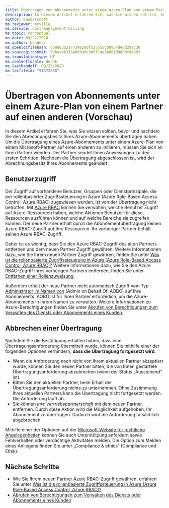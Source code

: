 ```yaml
---
title: Übertragen von Abonnements unter einem Azure-Plan von einem Partner auf einen anderen (Vorschau)
description: In diesem Artikel erfahren Sie, was Sie wissen sollten, bevor und nachdem Sie den Abrechnungsbesitz Ihres Azure-Abonnements übertragen haben.
author: bandersmsft
ms.reviewer: mcville
ms.service: cost-management-billing
ms.topic: conceptual
ms.date: 09/22/2020
ms.author: banders
ms.openlocfilehash: cb9a035217734028df325555cb0954dedd29ac30
ms.sourcegitcommit: 5dbea4631b46d9dde345f14a9b601d980df84897
ms.translationtype: HT
ms.contentlocale: de-DE
ms.lasthandoff: 09/25/2020
ms.locfileid: "91372288"
---
```

# <a name="transfer-subscriptions-under-an-azure-plan-from-one-partner-to-another-preview"></a>Übertragen von Abonnements unter einem Azure-Plan von einem Partner auf einen anderen (Vorschau)

In diesem Artikel erfahren Sie, was Sie wissen sollten, bevor und nachdem Sie den Abrechnungsbesitz Ihres Azure-Abonnements übertragen haben. Um die Übertragung eines Azure-Abonnements unter einem Azure-Plan von einem Microsoft-Partner auf einen anderen zu initiieren, müssen Sie sich an Ihren Partner wenden. Der Partner sendet Ihnen Anweisungen zu den ersten Schritten. Nachdem die Übertragung abgeschlossen ist, wird der Abrechnungsbesitz Ihres Abonnements geändert.

## <a name="user-access"></a>Benutzerzugriff

Der Zugriff auf vorhandene Benutzer, Gruppen oder Dienstprinzipale, die per rollenbasierter Zugriffssteuerung in Azure (Azure Role-Based Access Control, Azure RBAC) zugewiesen wurden, ist von der Übertragung nicht betroffen. Mit [Azure RBAC](../../role-based-access-control/overview.md) können Sie verwalten, welche Benutzer Zugriff auf Azure-Ressourcen haben, welche Aktionen Benutzer für diese Ressourcen ausführen können und auf welche Bereiche sie zugreifen können. Der neue Partner erhält durch die Abonnementübertragung keinen Azure RBAC-Zugriff auf Ihre Ressourcen. Ihr vorheriger Partner behält seinen Azure RBAC-Zugriff.

Daher ist es wichtig, dass Sie den Azure RBAC-Zugriff des alten Partners entfernen und dem neuen Partner Zugriff gewähren. Weitere Informationen dazu, wie Sie Ihrem neuen Partner Zugriff gewähren, finden Sie unter [Was ist die rollenbasierte Zugriffssteuerung in Azure (Azure Role-Based Access Control, Azure RBAC)?](../../role-based-access-control/overview.md) Weitere Informationen dazu, wie Sie den Azure RBAC-Zugriff Ihres vorherigen Partners entfernen, finden Sie unter [Entfernen einer Rollenzuweisung](../../role-based-access-control/role-assignments-portal.md#remove-a-role-assignment).

Außerdem erhält der neue Partner nicht automatisch Zugriff vom Typ [Administrator im Namen von](https://channel9.msdn.com/Series/cspdev/Module-11-Admin-On-Behalf-Of-AOBO) (Admin on Behalf Of, AOBO) auf Ihre Abonnements. AOBO ist für Ihren Partner erforderlich, um die Azure-Abonnements in Ihrem Namen zu verwalten. Weitere Informationen zu Azure-Berechtigungen finden Sie unter [Abrufen von Berechtigungen zum Verwalten des Diensts oder Abonnements eines Kunden](/partner-center/customers-revoke-admin-privileges).

## <a name="stop-a-transfer"></a>Abbrechen einer Übertragung

Nachdem Sie die Bestätigung erhalten haben, dass eine Übertragungsanforderung übermittelt wurde, können Sie mithilfe einer der folgenden Optionen verhindern, **dass die Übertragung fortgesetzt wird**.

- Wenn die Anforderung noch nicht von Ihrem aktuellen Partner akzeptiert wurde, können Sie den neuen Partner bitten, die von Ihnen gestartete Übertragungsanforderung abzubrechen (wenn der Status „Ausstehend“ ist).
- Bitten Sie den aktuellen Partner, beim Erhalt der Übertragungsanforderung nichts zu unternehmen. Ohne Zustimmung Ihres aktuellen Partners kann die Übertragung nicht fortgesetzt werden. Die Anforderung läuft ab.
- Sie können _Ihre Vertriebspartnerschaft_ mit dem neuen Partner entfernen. Durch diese Aktion wird die Möglichkeit aufgehoben, Ihr Abonnement zu übertragen. Dadurch wird die Anforderung tatsächlich abgebrochen.

Mithilfe einer der Optionen auf der [Microsoft-Website für rechtliche Angelegenheiten](https://www.microsoft.com/legal/) können Sie auch Unterstützung anfordern sowie Fehlverhalten oder verdächtige Aktivitäten melden. Die Option zum Melden eines Anliegens finden Sie unter „Compliance & ethics“ (Compliance und Ethik).

## <a name="next-steps"></a>Nächste Schritte

- Wie Sie Ihrem neuen Partner Azure RBAC-Zugriff gewähren, erfahren Sie unter [Was ist die rollenbasierte Zugriffssteuerung in Azure (Azure Role-Based Access Control, Azure RBAC)?](../../role-based-access-control/overview.md).
- [Abrufen von Berechtigungen zum Verwalten des Diensts oder Abonnements eines Kunden](/partner-center/customers-revoke-admin-privileges)